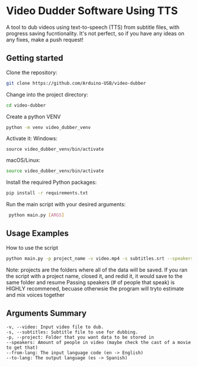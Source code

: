 # Video Dudder Software Using TTS

A tool to dub videos using text-to-speech (TTS) from subtitle files, with progress saving fucntionality. It's not perfect, so if you have any ideas on any fixes, make a push request!

## Getting started 

Clone the repository: 

```bash
git clone https://github.com/Arduino-USB/video-dubber 
```
Change into the project directory: 

```bash
cd video-dubber
```
Create a python VENV
```bash
python -m venv video_dubber_venv
```
Activate it:
Windows:
```batch
source video_dubber_venv/bin/activate
```
macOS/Linux:
```bash
source video_dubber_venv/bin/activate
```

Install the required Python packages: 
```bash
pip install -r requirements.txt 
```
Run the main script with your desired arguments:
```bash
 python main.py [ARGS] 
```
## Usage Examples 

How to use the script
``` bash
python main.py -p project_name -v video.mp4 -s subtitles.srt --speakers 50 --from_lang en --to_lang ar
```
Note: projects are the folders where all of the data will be saved. If you ran the script with a project name, closed it, and redid it, it would save to the same folder and resume
Passing speakers (# of people that speak) is HIGHLY recommened, becuase otherwsie the program will tryto estimate and mix voices together


## Arguments Summary
	-v, --video: Input video file to dub.
	-s, --subtitles: Subtitle file to use for dubbing. 
	-p, --project: Folder that you want data to be stored in
	--speakers: Amount of people in video (maybe check the cast of a movie to get that)
	--from-lang: The input language code (en -> English)
	--to-lang: The output language (es -> Spanish)
